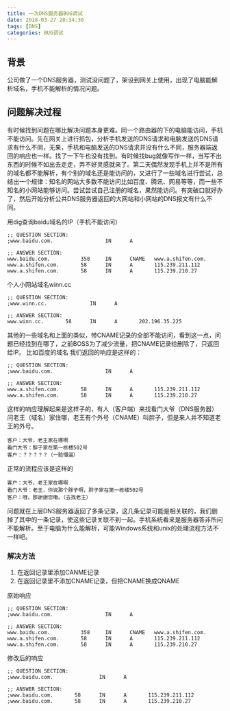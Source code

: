 ```yaml
---
title: 一次DNS服务器BUG调试
date: 2018-03-27 20:34:30
tags: [DNS]
categories: BUG调试
---
```

## 背景
公司做了一个DNS服务器，测试没问题了，架设到网关上使用，出现了电脑能解析域名，手机不能解析的情况问题。
## 问题解决过程
有时候找到问题在哪比解决问题本身更难。同一个路由器的下的电脑能访问，手机不能访问。先在网关上进行抓包，分析手机发送的DNS请求和电脑发送的DNS请求有什么不同，无果，手机和电脑发送的DNS请求并没有什么不同，服务器端返回的响应也一样。找了一下午也没有找到。有时候找bug就像写作一样，当写不出东西的时候不如出去走走，弄不好灵感就来了。第二天偶然发现手机上并不是所有的域名都不能解析，有个别的域名还是能访问的，又进行了一些域名进行尝试，总结出一个规律：知名的网站大多数不能访问比如百度、腾讯、网易等等，而一些不知名的小网站能够访问。尝试尝试自己注册的域名，果然能访问。有突破口就好办了，然后开始分析公共DNS服务器返回的大网站和小网站的DNS报文有什么不同。

<!-- more -->

用dig查询baidu域名的IP（手机不能访问）

	;; QUESTION SECTION:
	;www.baidu.com.                 IN      A
	
	;; ANSWER SECTION:
	www.baidu.com.          358     IN      CNAME   www.a.shifen.com.
	www.a.shifen.com.       58      IN      A       115.239.211.112
	www.a.shifen.com.       58      IN      A       115.239.210.27

个人小网站域名winn.cc

	;; QUESTION SECTION:
	;www.winn.cc.              IN      A
	
	;; ANSWER SECTION:
	www.winn.cc.       58      IN      A       202.196.35.225

其他的一些域名和上面的类似，带CNAME记录的全部不能访问，看到这一点，问题已经找到在哪了，之前BOSS为了减少流量，把CNAME记录给删除了，只返回给IP。
比如百度的域名 我们返回的响应是这样的：

	;; QUESTION SECTION:
	;www.baidu.com.                 IN      A
	
	;; ANSWER SECTION:
	www.a.shifen.com.       58      IN      A       115.239.211.112
	www.a.shifen.com.       58      IN      A       115.239.210.27

这样的响应理解起来是这样子的，有人（客户端）来找看门大爷（DNS服务器）问老王（域名）家住哪，老王有个外号（CNAME）叫胖子，但是来人并不知道老王的外号。

	客户：大爷，老王家在哪啊
	看门大爷：胖子家在第一栋楼502号
	客户：？？？？？（一脸懵逼）

正常的流程应该是这样的

	客户：大爷，老王家在哪啊
	看门大爷：老王，你说那个胖子啊，胖子家在第一栋楼502号
	客户：哦，那谢谢您嘞。（去找老王）

问题就在上层DNS服务器返回了多条记录，这几条记录可能是相关联的，我们删掉了其中的一条记录，使这些记录关联不到一起。手机系统看来是服务器答非所问不能解析。至于电脑为什么能解析，可能Windows系统和unix的处理流程方法不一样吧。

### 解决方法

1. 在返回记录里添加CANME记录
2. 在返回记录里不添加CNAME记录，但把CNAME换成QNAME

原始响应

	;; QUESTION SECTION:
	;www.baidu.com.                 IN      A
	
	;; ANSWER SECTION:
	www.baidu.com.          358     IN      CNAME   www.a.shifen.com.
	www.a.shifen.com.       58      IN      A       115.239.211.112
	www.a.shifen.com.       58      IN      A       115.239.210.27

修改后的响应

	;; QUESTION SECTION:
	;www.baidu.com.               IN      A
	
	;; ANSWER SECTION:
	;www.baidu.com.       58      IN      A       115.239.211.112
	;www.baidu.com.       58      IN      A       115.239.210.27